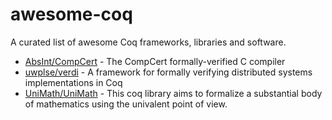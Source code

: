 # awesome-coq

A curated list of awesome Coq frameworks, libraries and software.

* [AbsInt/CompCert](https://github.com/AbsInt/CompCert) - The CompCert formally-verified C compiler
* [uwplse/verdi](https://github.com/uwplse/verdi) - A framework for formally verifying distributed systems implementations in Coq
* [UniMath/UniMath](https://github.com/UniMath/UniMath) - This coq library aims to formalize a substantial body of mathematics using the univalent point of view.
